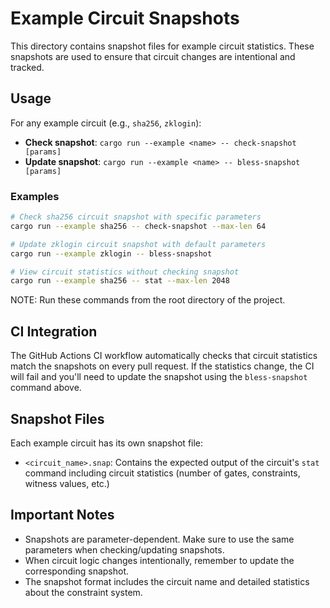 # Example Circuit Snapshots

This directory contains snapshot files for example circuit statistics. These snapshots are used to ensure that circuit changes are intentional and tracked.

## Usage

For any example circuit (e.g., `sha256`, `zklogin`):

- **Check snapshot**: `cargo run --example <name> -- check-snapshot [params]`
- **Update snapshot**: `cargo run --example <name> -- bless-snapshot [params]`

### Examples

```bash
# Check sha256 circuit snapshot with specific parameters
cargo run --example sha256 -- check-snapshot --max-len 64

# Update zklogin circuit snapshot with default parameters
cargo run --example zklogin -- bless-snapshot

# View circuit statistics without checking snapshot
cargo run --example sha256 -- stat --max-len 2048
```

NOTE: Run these commands from the root directory of the project.

## CI Integration

The GitHub Actions CI workflow automatically checks that circuit statistics match the snapshots on every pull request. If the statistics change, the CI will fail and you'll need to update the snapshot using the `bless-snapshot` command above.

## Snapshot Files

Each example circuit has its own snapshot file:
- `<circuit_name>.snap`: Contains the expected output of the circuit's `stat` command including circuit statistics (number of gates, constraints, witness values, etc.)

## Important Notes

- Snapshots are parameter-dependent. Make sure to use the same parameters when checking/updating snapshots.
- When circuit logic changes intentionally, remember to update the corresponding snapshot.
- The snapshot format includes the circuit name and detailed statistics about the constraint system.
